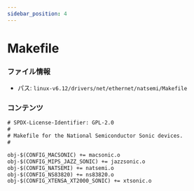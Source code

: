 ```yaml
---
sidebar_position: 4
---
```

# Makefile

### ファイル情報

- パス: `linux-v6.12/drivers/net/ethernet/natsemi/Makefile`

### コンテンツ

```txt
# SPDX-License-Identifier: GPL-2.0
#
# Makefile for the National Semiconductor Sonic devices.
#

obj-$(CONFIG_MACSONIC) += macsonic.o
obj-$(CONFIG_MIPS_JAZZ_SONIC) += jazzsonic.o
obj-$(CONFIG_NATSEMI) += natsemi.o
obj-$(CONFIG_NS83820) += ns83820.o
obj-$(CONFIG_XTENSA_XT2000_SONIC) += xtsonic.o

```
